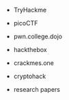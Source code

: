 - TryHackme
- picoCTF
- pwn.college.dojo
- hackthebox
- crackmes.one
- cryptohack


- research papers
